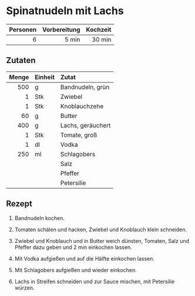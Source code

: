 # Spinatnudeln mit Lachs

| Personen | Vorbereitung | Kochzeit |
| --------:| ------------:| --------:|
|        6 |        5 min |   30 min |

## Zutaten

| Menge | Einheit | Zutat             |
| -----:|:------- |:----------------- |
|   500 | g       | Bandnudeln, grün  |
|     1 | Stk     | Zwiebel           |
|     1 | Stk     | Knoblauchzehe     |
|    60 | g       | Butter            |
|   400 | g       | Lachs, geräuchert |
|     1 | Stk     | Tomate, groß      |
|     1 | dl      | Vodka             |
|   250 | ml      | Schlagobers       |
|       |         | Salz              |
|       |         | Pfeffer           |
|       |         | Petersilie        |

## Rezept

1.  Bandnudeln kochen.

2.  Tomaten schälen und hacken, Zwiebel und Knoblauch klein schneiden.

3.  Zwiebel und Knoblauch und in Butter weich dünsten, Tomaten, Salz und Pfeffer
    dazu geben und 2 min einkochen lassen.

4.  Mit Vodka aufgießen und auf die Hälfte einkochen lassen.

5.  Mit Schlagobers aufgießen und wieder einkochen.

6.  Lachs in Streifen schneiden und zur Sauce mischen, mit Petersilie würzen.
